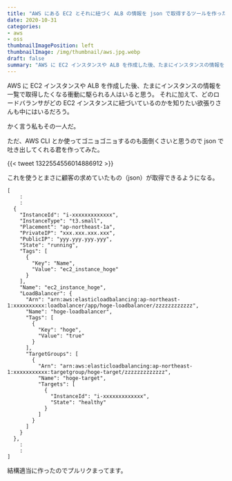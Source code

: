 ```yaml
---
title: "AWS にある EC2 とそれに紐づく ALB の情報を json で取得するツールを作った"
date: 2020-10-31
categories:
- aws
- oss
thumbnailImagePosition: left
thumbnailImage: /img/thumbnail/aws.jpg.webp
draft: false
summary: "AWS に EC2 インスタンスや ALB を作成した後、たまにインスタンスの情報を一覧で取得したくなる衝動に駆られる人はいると思う。"
---
```


AWS に EC2 インスタンスや ALB を作成した後、たまにインスタンスの情報を一覧で取得したくなる衝動に駆られる人はいると思う。
それに加えて、どのロードバランサがどの EC2 インスタンスに紐づいているのかを知りたい欲張りさんも中にはいるだろう。

かく言う私もその一人だ。

ただ、AWS CLI とか使ってゴニョゴニョするのも面倒くさいと思うので json で吐き出してくれる君を作ってみた。

{{< tweet 1322554556014886912 >}}

これを使うとまさに顧客の求めていたもの（json）が取得できるようになる。

```
[
    :
    :
  {
    "InstanceId": "i-xxxxxxxxxxxxx",
    "InstanceType": "t3.small",
    "Placement": "ap-northeast-1a",
    "PrivateIP": "xxx.xxx.xxx.xxx",
    "PublicIP": "yyy.yyy.yyy.yyy",
    "State": "running",
    "Tags": [
      {
        "Key": "Name",
        "Value": "ec2_instance_hoge"
      }
    ],
    "Name": "ec2_instance_hoge",
    "LoadBalancer": {
      "Arn": "arn:aws:elasticloadbalancing:ap-northeast-1:xxxxxxxxxx:loadbalancer/app/hoge-loadbalancer/zzzzzzzzzzzz",
      "Name": "hoge-loadbalancer",
      "Tags": [
        {
          "Key": "hoge",
          "Value": "true"
        }
      ],
      "TargetGroups": [
        {
          "Arn": "arn:aws:elasticloadbalancing:ap-northeast-1:xxxxxxxxxxx:targetgroup/hoge-target/zzzzzzzzzzzzz",
          "Name": "hoge-target",
          "Targets": [
            {
              "InstanceId": "i-xxxxxxxxxxxxx",
              "State": "healthy"
            }
          ]
        }
      ]
    }
  },
    :
    :
]
```

結構適当に作ったのでプルリクまってます。